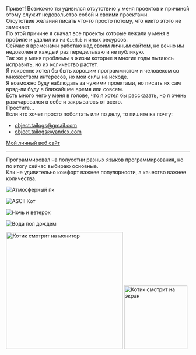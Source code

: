 Привет! Возможно ты удивился отсутствию у меня проектов и причиной этому служит недовольство собой и своими проектами.<br>
Отсутствие желания писать что-то просто потому, что никто этого не замечает.<br>
По этой причине я скачал все проекты которые лежали у меня в профиле и удалил их из `GitHub` и иных ресурсов.<br>
Сейчас я временами работаю над своим личным сайтом, но вечно им недоволен и каждый раз переделываю и не публикую.<br>
Так же у меня проблемы в жизни которые я многие годы пытаюсь исправить, но их количество растет.<br>
Я искренне хотел бы быть хорошим программистом и человеком со множеством интересов, но мои силы на исходе.<br>
Я возможно буду наблюдать за чужими проектами, но писать их сам вряд-ли буду в ближайшее время или совсем.<br>
Есть много чего у меня в голове, что я хотел бы рассказать, но я очень разачаровался в себе и закрываюсь от всего.<br>
Простите...<br>
Если кто хочет просто поболтать или по делу, то пишите на почту:
- object.tailogs@gmail.com
- object.tailogs@yandex.com

[Мой личный веб сайт](https://tailogs.github.io)

---

Программировал на полусотни разных языков программирования, но по итогу сейчас выбираю основные.<br>
Как не удивительно комфорт важнее популярности, а качество важнее количества.<br>


![Атмосферный пк](https://media.giphy.com/media/VF0WIRjfwvFERopBFY/giphy.gif)

![ASCII Кот](https://media.giphy.com/media/v1.Y2lkPTc5MGI3NjExaDA4c2dvdDhhOHNsdGF1a2QzNmg4OTZwdmQzbmprczd3bHRhazhoaCZlcD12MV9pbnRlcm5hbF9naWZfYnlfaWQmY3Q9Zw/wwg1suUiTbCY8H8vIA/giphy-downsized-large.gif)

![Ночь и ветерок](https://media.giphy.com/media/v1.Y2lkPTc5MGI3NjExd2tpeGJ5Z3IydDdjZ2V3dDg2djkyM3Z4OXRidms2dm1ocXEwcXhwciZlcD12MV9pbnRlcm5hbF9naWZfYnlfaWQmY3Q9Zw/FWtVYDHIxgGgE/giphy.gif)

![Вода пол дождем](https://media.giphy.com/media/1fnu914Z79qQpVi2xZ/giphy.gif)

<div>
    <img src="https://media.giphy.com/media/v1.Y2lkPTc5MGI3NjExNzU3bjJsbGhtNHhsY3JzYWI1c2RlZXVwcTJ3c3M1YTlyeHpzdWJ2ZCZlcD12MV9pbnRlcm5hbF9naWZfYnlfaWQmY3Q9Zw/2RiU1RUjyh4C4/giphy.gif" alt="Котик смотрит на монитор" width=320>
    <img src="https://media0.giphy.com/media/v1.Y2lkPTc5MGI3NjExcDR1ZW9kcTh5d3E0bmw2ajYxcThocjh4ZHZlcjE0aTh1ZWZkc2Q5diZlcD12MV9pbnRlcm5hbF9naWZfYnlfaWQmY3Q9Zw/3oKIPnAiaMCws8nOsE/giphy.gif" alt="Котик смотрит на экран" width=173>
</div>
